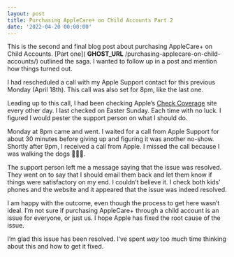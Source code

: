 ```yaml
---
layout: post
title: Purchasing AppleCare+ on Child Accounts Part 2
date: '2022-04-20 00:00:00'
---
```


This is the second and final blog post about purchasing AppleCare+ on Child Accounts. [Part one]( __GHOST_URL__ /purchasing-applecare-on-child-accounts/) outlined the saga. I wanted to follow up in a post and mention how things turned out.

I had rescheduled a call with my Apple Support contact for this previous Monday (April 18th). This call was also set for 8pm, like the last one.

Leading up to this call, I had been checking Apple’s [Check Coverage](https://checkcoverage.apple.com/) site every other day. I last checked on Easter Sunday. Each time with no luck. I figured I would pester the support person on what I should do.

Monday at 8pm came and went. I waited for a call from Apple Support for about 30 minutes before giving up and figuring it was another no-show. Shortly after 9pm, I received a call from Apple. I missed the call because I was walking the dogs 🤦🏻‍♂️.

The support person left me a message saying that the issue was resolved. They went on to say that I should email them back and let them know if things were satisfactory on my end. I couldn’t believe it. I check both kids’ phones and the website and it appeared that the issue was indeed resolved.

I am happy with the outcome, even though the process to get here wasn’t ideal. I’m not sure if purchasing AppleCare+ through a child account is an issue for everyone, or just us. I hope Apple has fixed the root cause of the issue.

I’m glad this issue has been resolved. I‘ve spent _way_ too much time thinking about this and how to get it fixed.

